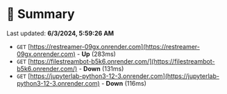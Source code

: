 # 📖 Summary
Last updated: **6/3/2024, 5:59:26 AM**

- `GET` [https://restreamer-09gx.onrender.com](https://restreamer-09gx.onrender.com) - **Up** (283ms)
- `GET` [https://filestreambot-b5k6.onrender.com/](https://filestreambot-b5k6.onrender.com/) - **Down** (131ms)
- `GET` [https://jupyterlab-python3-12-3.onrender.com](https://jupyterlab-python3-12-3.onrender.com) - **Down** (116ms)
